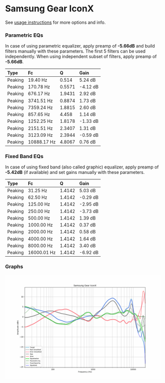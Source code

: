 # Samsung Gear IconX
See [usage instructions](https://github.com/jaakkopasanen/AutoEq#usage) for more options and info.

### Parametric EQs
In case of using parametric equalizer, apply preamp of **-5.66dB** and build filters manually
with these parameters. The first 5 filters can be used independently.
When using independent subset of filters, apply preamp of **-5.66dB**.

| Type    | Fc          |      Q | Gain     |
|:--------|:------------|:-------|:---------|
| Peaking | 19.40 Hz    | 0.514  | 5.24 dB  |
| Peaking | 170.78 Hz   | 0.5571 | -4.12 dB |
| Peaking | 676.17 Hz   | 1.9431 | 2.92 dB  |
| Peaking | 3741.51 Hz  | 0.8874 | 1.73 dB  |
| Peaking | 7359.24 Hz  | 1.8815 | 2.60 dB  |
| Peaking | 857.65 Hz   | 4.458  | 1.14 dB  |
| Peaking | 1252.25 Hz  | 1.8178 | -1.33 dB |
| Peaking | 2151.51 Hz  | 2.3407 | 1.31 dB  |
| Peaking | 3123.09 Hz  | 2.3944 | -0.59 dB |
| Peaking | 10888.17 Hz | 4.8067 | 0.76 dB  |

### Fixed Band EQs
In case of using fixed band (also called graphic) equalizer, apply preamp of **-5.42dB**
(if available) and set gains manually with these parameters.

| Type    | Fc          |      Q | Gain     |
|:--------|:------------|:-------|:---------|
| Peaking | 31.25 Hz    | 1.4142 | 5.03 dB  |
| Peaking | 62.50 Hz    | 1.4142 | -0.29 dB |
| Peaking | 125.00 Hz   | 1.4142 | -2.95 dB |
| Peaking | 250.00 Hz   | 1.4142 | -3.73 dB |
| Peaking | 500.00 Hz   | 1.4142 | 1.39 dB  |
| Peaking | 1000.00 Hz  | 1.4142 | 0.37 dB  |
| Peaking | 2000.00 Hz  | 1.4142 | 0.58 dB  |
| Peaking | 4000.00 Hz  | 1.4142 | 1.64 dB  |
| Peaking | 8000.00 Hz  | 1.4142 | 3.40 dB  |
| Peaking | 16000.01 Hz | 1.4142 | -6.92 dB |

### Graphs
![](./Samsung%20Gear%20IconX.png)